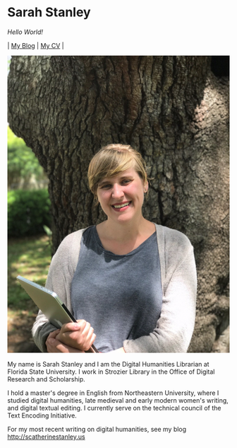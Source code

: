 # Sarah Stanley

*Hello World!*

| [My Blog](http://scatherinestanley.us) | [My CV](cv) | 

![An image of Sarah Stanley](stanley.JPG) 

My name is Sarah Stanley and I am the Digital Humanities Librarian at Florida State University. I work in Strozier Library in the Office of Digital Research and Scholarship.
        
I hold a master's degree in English from Northeastern University, where I studied digital humanities, late medieval and early modern women's writing, and digital textual editing. I currently serve on the technical council of the Text Encoding Initiative.
        
For my most recent writing on digital humanities, see my blog http://scatherinestanley.us

